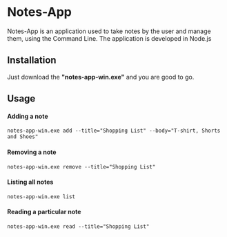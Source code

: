 # Notes-App
Notes-App is an application used to take notes by the user and manage them, using the Command Line. The application is developed in Node.js

## Installation
Just download the **"notes-app-win.exe"** and you are good to go.

## Usage
#### Adding a note
```
notes-app-win.exe add --title="Shopping List" --body="T-shirt, Shorts and Shoes"
```

#### Removing a note
```
notes-app-win.exe remove --title="Shopping List"
```

#### Listing all notes
```
notes-app-win.exe list
```

#### Reading a particular note
```
notes-app-win.exe read --title="Shopping List"
```
